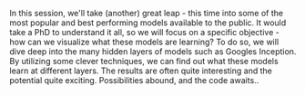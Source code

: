 ​In this session, we'll take (another) great leap - this time into some of the most popular and best performing models available to the public. It would take a PhD to understand it all, so we will focus on a specific objective - how can we visualize what these models are learning?
To do so, we will dive deep into the many hidden layers of models such as Googles Inception. By utilizing some clever techniques, we can find out what these models learn at different layers. The results are often quite interesting and the potential quite exciting. Possibilities abound, and the code awaits..

